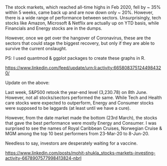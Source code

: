 The stock markets, which reached all-time highs in Feb 2020, fell by ~ 35% within 5 weeks, came back up and are now down only ~ 20%. However, there is a wide range of performance between sectors. Unsurprisingly, tech stocks like Amazon, Microsoft & Netflix are actually up on YTD basis, while Financials and Energy stocks are in the dumps.

However, once we get over the hangover of Coronavirus, these are the sectors that could stage the biggest recovery, but only if they are able to survive the current onslaught.

PS: I used quantmod & ggplot packages to create these graphs in R.

https://www.linkedin.com/feed/update/urn:li:activity:6658083751244984320/


Update on the above:

Last week, S&P500 retook the year-end level (3,230.78) on 8th June. However, not all stocks/sectors performed the same. While Tech and Health care stocks were expected to outperform, Energy and Consumer stocks were supposed to be laggards (at least until we have a cure).

However, from the date market made the bottom (23rd March), the stocks that gave the best performance were mostly Energy and Consumer. I was surprised to see the names of Royal Caribbean Cruises, Norwegian Cruise & MGM among the top 10 best performers from 23-Mar-20 to 8-Jun-20.

Needless to say, investors are desperately waiting for a vaccine.

https://www.linkedin.com/posts/mohit-shukla_stocks-markets-investing-activity-6678907577998413824-nbrI
